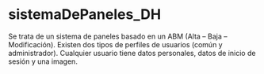 # sistemaDePaneles_DH
Se trata de un sistema de paneles basado en un ABM (Alta – Baja – Modificación). Existen dos tipos de perfiles de usuarios (común y administrador). Cualquier usuario tiene datos personales, datos de inicio de sesión y una imagen.

